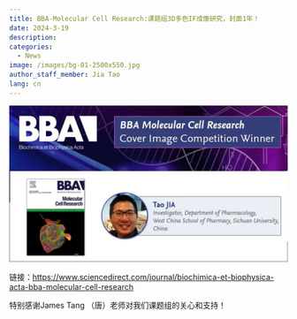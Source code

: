 ```yaml
---
title: BBA-Molecular Cell Research:课题组3D多色IF成像研究，封面1年！
date: 2024-3-19
description: 
categories:
  - News
image: /images/bg-01-2500x550.jpg
author_staff_member: Jia Tao
lang: cn
---
```



![](/images/0322.jpg)


链接：https://www.sciencedirect.com/journal/biochimica-et-biophysica-acta-bba-molecular-cell-research

特别感谢James Tang （唐）老师对我们课题组的关心和支持！

